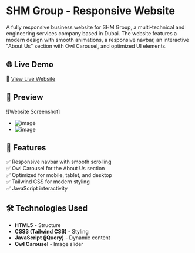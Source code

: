 # SHM Group - Responsive Website

A fully responsive business website for SHM Group, a multi-technical and engineering services company based in Dubai. The website features a modern design with smooth animations, a responsive navbar, an interactive "About Us" section with Owl Carousel, and optimized UI elements.

## 🌐 Live Demo
🔗 [View Live Website]([https://your-live-link-here.com](https://bakar8440.github.io/SHM_Group_project/))  

## 📸 Preview
![Website Screenshot]
* ![image](https://github.com/user-attachments/assets/e9fbce98-2426-42a1-a8b8-e7cdda0015f2)
* ![image](https://github.com/user-attachments/assets/0f9a0919-2751-4c85-b48c-be1b37f22ea3)



## 🚀 Features
✅ Responsive navbar with smooth scrolling  
✅ Owl Carousel for the About Us section  
✅ Optimized for mobile, tablet, and desktop  
✅ Tailwind CSS for modern styling  
✅ JavaScript interactivity  

## 🛠️ Technologies Used
- **HTML5** - Structure  
- **CSS3 (Tailwind CSS)** - Styling  
- **JavaScript (jQuery)** - Dynamic content  
- **Owl Carousel** - Image slider  
